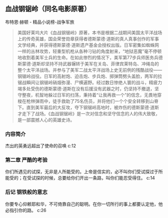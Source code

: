 ## 血战钢锯岭（同名电影原著）

布特恩·赫顿  -  精品小说榜-战争军旅

> 美国好莱坞大片《血战钢锯岭》原著，本书是根据二战期间美国太平洋战场上的传奇英雄，国会荣誉勋章获得者德斯蒙德·道斯的真人真事创作的军事文学经典，并获得德斯蒙德·道斯遗产基金会授权出版。日军密集如蜘蛛网一样的丛林攻势，轻重型机枪从各种刁钻的角度射来，“地狱恶魔”毫不停顿地收割着美军士兵的生命。在如此惨烈的情况下，美军第77步兵师医务兵德斯蒙德·道斯却坚持不持武器辗转于美军在关岛、菲律宾莱特岛、冲绳岛的整个太平洋战场。并参与了美军二战太平洋战场上史无前例的残酷战役——钢锯岭战役。日军的高射炮、迫击炮、步兵炮、掷弹筒劈头盖脸，两军的拉锯战瞬间让钢锯岭硝烟弥漫、尸横遍野。经过数日惨绝人寰的战斗，精疲力竭多处受伤的德斯蒙德·道斯在没有后援没有武器之时，仍坚持不撤退，坚守整夜，机智地躲过日军的扫荡，秉持着“让我再救一个”的信念，无畏地穿梭在枪林弹雨中，徒手救助了75名伤员，并将他们一个个安全转移到山脊下。直到美军最后的大反攻，夺下钢锯岭高地时，被炸伤的德斯蒙德·道斯才走下了战场。《血战钢锯岭》是一次对信念和坚守信念的人的伟大致敬，是一部震撼人心的英雄史诗。


### 内容简介

杰出的英勇远超出了使命的召唤 c:12

### 第二章 严酷的考验

你们所遇见的试探，无非是人所能受的。上帝是信实的，必不叫你们受试探过于所能受的；在受试探的时候，总要给你们开出一条路，叫你们能忍受得住。 c:14

### 后记 钢铁般的意志

你要专心仰赖耶和华，不可倚靠自己的聪明。在你一切所行的事上都要认定他，他必指引你的路。 c:26